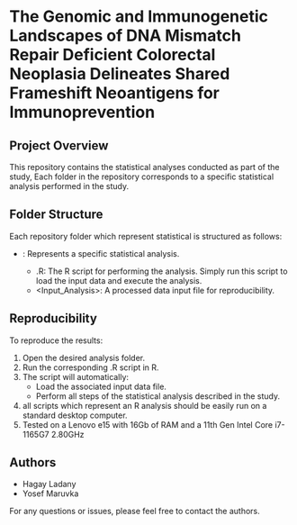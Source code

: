 # The Genomic and Immunogenetic Landscapes of DNA Mismatch Repair Deficient Colorectal Neoplasia Delineates Shared Frameshift Neoantigens for Immunoprevention

## Project Overview
This repository contains the statistical analyses conducted as part of the study, Each folder in the repository corresponds to a specific statistical analysis performed in the study.

## Folder Structure
Each repository folder which represent statistical is structured as follows:

- <Analysis Folder>: Represents a specific statistical analysis.
  - <Analysis>.R: The R script for performing the analysis. Simply run this script to load the input data and execute the analysis.
  - <Input_Analysis>: A processed data input file for reproducibility.

## Reproducibility
To reproduce the results:

1. Open the desired analysis folder.
2. Run the corresponding .R script in R.
3. The script will automatically:
   - Load the associated input data file.
   - Perform all steps of the statistical analysis described in the study.
4. all scripts which represent an R analysis should be easily run on a standard desktop computer.
5. Tested on a Lenovo e15 with 16Gb of RAM and a 11th Gen Intel Core i7-1165G7 2.80GHz

## Authors
- Hagay Ladany
- Yosef Maruvka

For any questions or issues, please feel free to contact the authors.